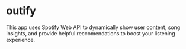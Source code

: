 # outify

This app uses Spotify Web API to dynamically show user content, song insights, and provide helpful reccomendations to boost your listening experience.

